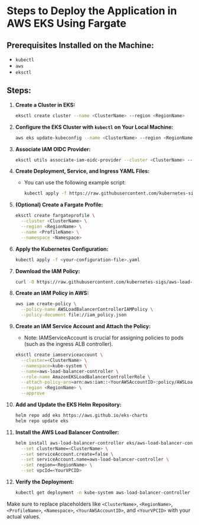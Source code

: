 # Steps to Deploy the Application in AWS EKS Using Fargate

## Prerequisites Installed on the Machine:
- `kubectl`
- `aws`
- `eksctl`

## Steps:

1. **Create a Cluster in EKS:**
    ```bash
    eksctl create cluster --name <ClusterName> --region <RegionName>
    ```

2. **Configure the EKS Cluster with `kubectl` on Your Local Machine:**
    ```bash
    aws eks update-kubeconfig --name <ClusterName> --region <RegionName>
    ```

3. **Associate IAM OIDC Provider:**
    ```bash
    eksctl utils associate-iam-oidc-provider --cluster <ClusterName> --region <RegionName> --approve
    ```

4. **Create Deployment, Service, and Ingress YAML Files:**
    - You can use the following example script:
      ```bash
      kubectl apply -f https://raw.githubusercontent.com/kubernetes-sigs/aws-load-balancer-controller/v2.5.4/docs/examples/2048/2048_full.yaml
      ```

5. **(Optional) Create a Fargate Profile:**
    ```bash
    eksctl create fargateprofile \
      --cluster <ClusterName> \
      --region <RegionName> \
      --name <ProfileName> \
      --namespace <Namespace>
    ```

6. **Apply the Kubernetes Configuration:**
    ```bash
    kubectl apply -f <your-configuration-file>.yaml
    ```

7. **Download the IAM Policy:**
    ```bash
    curl -O https://raw.githubusercontent.com/kubernetes-sigs/aws-load-balancer-controller/v2.5.4/docs/install/iam_policy.json
    ```

8. **Create an IAM Policy in AWS:**
    ```bash
    aws iam create-policy \
      --policy-name AWSLoadBalancerControllerIAMPolicy \
      --policy-document file://iam_policy.json
    ```

9. **Create an IAM Service Account and Attach the Policy:**
    - Note: IAMServiceAccount is crucial for assigning policies to pods (such as the ingress ALB controller).
    ```bash
    eksctl create iamserviceaccount \
      --cluster=<ClusterName> \
      --namespace=kube-system \
      --name=aws-load-balancer-controller \
      --role-name AmazonEKSLoadBalancerControllerRole \
      --attach-policy-arn=arn:aws:iam::<YourAWSAccountID>:policy/AWSLoadBalancerControllerIAMPolicy \
      --region <RegionName> \
      --approve
    ```

10. **Add and Update the EKS Helm Repository:**
    ```bash
    helm repo add eks https://aws.github.io/eks-charts
    helm repo update eks
    ```

11. **Install the AWS Load Balancer Controller:**
    ```bash
    helm install aws-load-balancer-controller eks/aws-load-balancer-controller -n kube-system \
      --set clusterName=<ClusterName> \
      --set serviceAccount.create=false \
      --set serviceAccount.name=aws-load-balancer-controller \
      --set region=<RegionName> \
      --set vpcId=<YourVPCID>
    ```

12. **Verify the Deployment:**
    ```bash
    kubectl get deployment -n kube-system aws-load-balancer-controller
    ```

Make sure to replace placeholders like `<ClusterName>`, `<RegionName>`, `<ProfileName>`, `<Namespace>`, `<YourAWSAccountID>`, and `<YourVPCID>` with your actual values.
